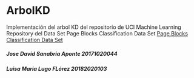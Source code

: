 # ArbolKD
Implementación del arbol KD del repositorio de UCI Machine Learning Repository del Data Set Page Blocks Classification Data Set
<a href="https://archive.ics.uci.edu/ml/datasets/Page+Blocks+Classification">Page Blocks Classification Data Set</a>
<h5> Jose David Sanabria Aponte 20171020044</h5>
<h5> Luisa Maria Lugo FLórez 20182020103 </h5>
